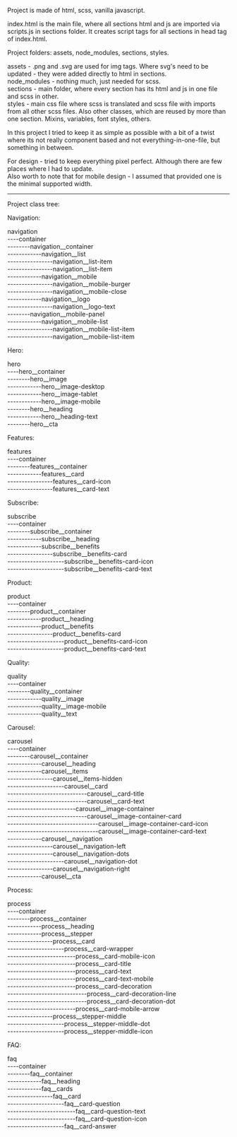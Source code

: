 Project is made of html, scss, vanilla javascript.

index.html is the main file, where all sections html and js are imported via scripts.js in sections folder. It creates script tags for all sections in head tag of index.html. 

Project folders: assets, node_modules, sections, styles.

assets - .png and .svg are used for img tags. Where svg's need to be updated - they were added directly to html in sections.<br>
node_modules - nothing much, just needed for scss.<br>
sections - main folder, where every section has its html and js in one file and scss in other.<br>
styles - main css file where scss is translated and scss file with imports from all other scss files. Also other classes, which are reused by more than one section. Mixins, variables, font styles, others.

In this project I tried to keep it as simple as possible with a bit of a twist where its not really component based and not everything-in-one-file, but something in between.

For design - tried to keep everything pixel perfect. Although there are few places where I had to update.<br>
Also worth to note that for mobile design - I assumed that provided one is the minimal supported width.

---------------------------------------------------------------------------------------------------------------------------------
Project class tree:

Navigation:

navigation<br>
----container<br>
--------navigation__container<br>
------------navigation__list<br>
----------------navigation__list-item<br>
----------------navigation__list-item<br>
------------navigation__mobile<br>
----------------navigation__mobile-burger<br>
----------------navigation__mobile-close<br>
------------navigation__logo<br>
----------------navigation__logo-text<br>
--------navigation__mobile-panel<br>
------------navigation__mobile-list<br>
----------------navigation__mobile-list-item<br>
----------------navigation__mobile-list-item<br>

Hero:

hero<br>
----hero__container<br>
--------hero__image<br>
------------hero__image-desktop<br>
------------hero__image-tablet<br>
------------hero__image-mobile<br>
--------hero__heading<br>
------------hero__heading-text<br>
--------hero__cta<br>

Features:

features<br>
----container<br>
--------features__container<br>
------------features__card<br>
----------------features__card-icon<br>
----------------features__card-text<br>

Subscribe:

subscribe<br>
----container<br>
--------subscribe__container<br>
------------subscribe__heading<br>
------------subscribe__benefits<br>
----------------subscribe__benefits-card<br>
--------------------subscribe__benefits-card-icon<br>
--------------------subscribe__benefits-card-text<br>

Product:

product<br>
----container<br>
--------product__container<br>
------------product__heading<br>
------------product__benefits<br>
----------------product__benefits-card<br>
--------------------product__benefits-card-icon<br>
--------------------product__benefits-card-text<br>

Quality:

quality<br>
----container<br>
--------quality__container<br>
------------quality__image<br>
------------quality__image-mobile<br>
------------quality__text<br>

Carousel:

carousel<br>
----container<br>
--------carousel__container<br>
------------carousel__heading<br>
------------carousel__items<br>
----------------carousel__items-hidden<br>
--------------------carousel__card<br>
----------------------------carousel__card-title<br>
----------------------------carousel__card-text<br>
------------------------carousel__image-container<br>
----------------------------carousel__image-container-card<br>
--------------------------------carousel__image-container-card-icon<br>
--------------------------------carousel__image-container-card-text<br>
------------carousel__navigation<br>
----------------carousel__navigation-left<br>
----------------carousel__navigation-dots<br>
--------------------carousel__navigation-dot<br>
----------------carousel__navigation-right<br>
------------carousel__cta<br>

Process:

process<br>
----container<br>
--------process__container<br>
------------process__heading<br>
------------process__stepper<br>
----------------process__card<br>
--------------------process__card-wrapper<br>
------------------------process__card-mobile-icon<br>
------------------------process__card-title<br>
------------------------process__card-text<br>
------------------------process__card-text-mobile<br>
------------------------process__card-decoration<br>
----------------------------process__card-decoration-line<br>
----------------------------process__card-decoration-dot<br>
------------------------process__card-mobile-arrow<br>
----------------process__stepper-middle<br>
--------------------process__stepper-middle-dot<br>
--------------------process__stepper-middle-icon<br>

FAQ:

faq<br>
----container<br>
--------faq__container<br>
------------faq__heading<br>
------------faq__cards<br>
----------------faq__card<br>
--------------------faq__card-question<br>
------------------------faq__card-question-text<br>
------------------------faq__card-question-icon<br>
--------------------faq__card-answer<br>
